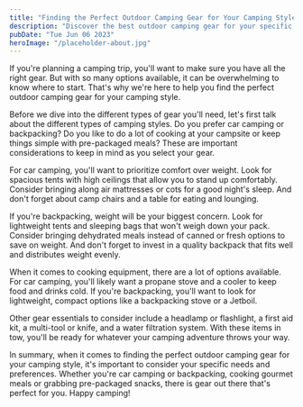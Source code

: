 ```yaml
---
title: "Finding the Perfect Outdoor Camping Gear for Your Camping Style | Outdoor Camping Gear"
description: "Discover the best outdoor camping gear for your specific camping style. From tents to cooking equipment, we have everything you need. Shop now for your next camping trip."
pubDate: "Tue Jun 06 2023"
heroImage: "/placeholder-about.jpg"
---
```


If you&#39;re planning a camping trip, you&#39;ll want to make sure you have all the right gear. But with so many options available, it can be overwhelming to know where to start. That&#39;s why we&#39;re here to help you find the perfect outdoor camping gear for your camping style.

Before we dive into the different types of gear you&#39;ll need, let&#39;s first talk about the different types of camping styles. Do you prefer car camping or backpacking? Do you like to do a lot of cooking at your campsite or keep things simple with pre-packaged meals? These are important considerations to keep in mind as you select your gear.

For car camping, you&#39;ll want to prioritize comfort over weight. Look for spacious tents with high ceilings that allow you to stand up comfortably. Consider bringing along air mattresses or cots for a good night&#39;s sleep. And don&#39;t forget about camp chairs and a table for eating and lounging.

If you&#39;re backpacking, weight will be your biggest concern. Look for lightweight tents and sleeping bags that won&#39;t weigh down your pack. Consider bringing dehydrated meals instead of canned or fresh options to save on weight. And don&#39;t forget to invest in a quality backpack that fits well and distributes weight evenly.

When it comes to cooking equipment, there are a lot of options available. For car camping, you&#39;ll likely want a propane stove and a cooler to keep food and drinks cold. If you&#39;re backpacking, you&#39;ll want to look for lightweight, compact options like a backpacking stove or a Jetboil.

Other gear essentials to consider include a headlamp or flashlight, a first aid kit, a multi-tool or knife, and a water filtration system. With these items in tow, you&#39;ll be ready for whatever your camping adventure throws your way.

In summary, when it comes to finding the perfect outdoor camping gear for your camping style, it&#39;s important to consider your specific needs and preferences. Whether you&#39;re car camping or backpacking, cooking gourmet meals or grabbing pre-packaged snacks, there is gear out there that&#39;s perfect for you. Happy camping!